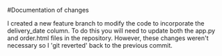 #Documentation of changes

I created a new feature branch to modify the code to incorporate the delivery_date column. To do this you will need to update both the app.py and order.html files in the repository. However, these changes weren't necessary so I 'git reverted' back to the previous commit.